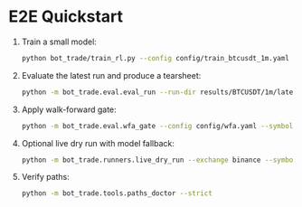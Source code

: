 # E2E Quickstart

1. Train a small model:
   ```bash
   python bot_trade/train_rl.py --config config/train_btcusdt_1m.yaml --max-steps 4000 --seed 7
   ```
2. Evaluate the latest run and produce a tearsheet:
   ```bash
   python -m bot_trade.eval.eval_run --run-dir results/BTCUSDT/1m/latest --tearsheet-html
   ```
3. Apply walk-forward gate:
   ```bash
   python -m bot_trade.eval.wfa_gate --config config/wfa.yaml --symbol BTCUSDT --frame 1m --windows 3 --embargo 0.05
   ```
4. Optional live dry run with model fallback:
   ```bash
   python -m bot_trade.runners.live_dry_run --exchange binance --symbol BTCUSDT --frame 1m --gateway paper --model results/BTCUSDT/1m/latest/artifacts/best_model.zip --duration 120 --model-optional
   ```
5. Verify paths:
   ```bash
   python -m bot_trade.tools.paths_doctor --strict
   ```
